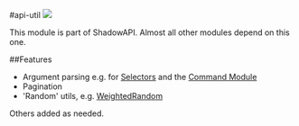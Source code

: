 #api-util
![](https://img.shields.io/badge/ShadowAPI-1.0.0-blue.svg)

This module is part of ShadowAPI. Almost all other modules depend on this one.

##Features
* Argument parsing e.g. for [Selectors](./tree/master/src/info/malignantshadow/api/util/selectors) and the [Command Module](/MalignantShadow/api-commands)
* Pagination
* 'Random' utils, e.g. [WeightedRandom](./blob/master/src/info/malignantshadow/api/util/random/WeightedRandom.java)

Others added as needed.